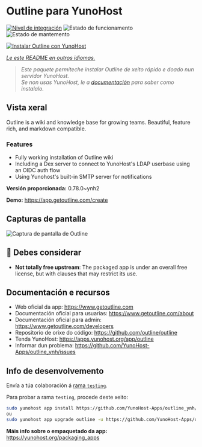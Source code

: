 <!--
NOTA: Este README foi creado automáticamente por <https://github.com/YunoHost/apps/tree/master/tools/readme_generator>
NON debe editarse manualmente.
-->

# Outline para YunoHost

[![Nivel de integración](https://dash.yunohost.org/integration/outline.svg)](https://ci-apps.yunohost.org/ci/apps/outline/) ![Estado de funcionamento](https://ci-apps.yunohost.org/ci/badges/outline.status.svg) ![Estado de mantemento](https://ci-apps.yunohost.org/ci/badges/outline.maintain.svg)

[![Instalar Outline con YunoHost](https://install-app.yunohost.org/install-with-yunohost.svg)](https://install-app.yunohost.org/?app=outline)

*[Le este README en outros idiomas.](./ALL_README.md)*

> *Este paquete permíteche instalar Outline de xeito rápido e doado nun servidor YunoHost.*  
> *Se non usas YunoHost, le a [documentación](https://yunohost.org/install) para saber como instalalo.*

## Vista xeral

Outline is a wiki and knowledge base for growing teams. Beautiful, feature rich, and markdown compatible.

### Features

- Fully working installation of Outline wiki
- Including a Dex server to connect to YunoHost's LDAP userbase using an OIDC auth flow
- Using Yunohost's built-in SMTP server for notifications


**Versión proporcionada:** 0.78.0~ynh2

**Demo:** <https://app.getoutline.com/create>

## Capturas de pantalla

![Captura de pantalla de Outline](./doc/screenshots/screenshot.png)

## :red_circle: Debes considerar

- **Not totally free upstream**: The packaged app is under an overall free license, but with clauses that may restrict its use.

## Documentación e recursos

- Web oficial da app: <https://www.getoutline.com>
- Documentación oficial para usuarias: <https://www.getoutline.com/about>
- Documentación oficial para admin: <https://www.getoutline.com/developers>
- Repositorio de orixe do código: <https://github.com/outline/outline>
- Tenda YunoHost: <https://apps.yunohost.org/app/outline>
- Informar dun problema: <https://github.com/YunoHost-Apps/outline_ynh/issues>

## Info de desenvolvemento

Envía a túa colaboración á [rama `testing`](https://github.com/YunoHost-Apps/outline_ynh/tree/testing).

Para probar a rama `testing`, procede deste xeito:

```bash
sudo yunohost app install https://github.com/YunoHost-Apps/outline_ynh/tree/testing --debug
ou
sudo yunohost app upgrade outline -u https://github.com/YunoHost-Apps/outline_ynh/tree/testing --debug
```

**Máis info sobre o empaquetado da app:** <https://yunohost.org/packaging_apps>

